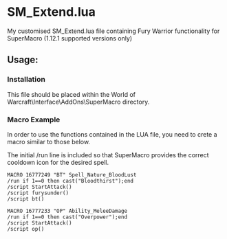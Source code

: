 # SM_Extend.lua
My customised SM_Extend.lua file containing Fury Warrior functionality for SuperMacro (1.12.1 supported versions only)

## Usage:

### Installation
This file should be placed within the World of Warcraft\Interface\AddOns\SuperMacro directory.

### Macro Example
In order to use the functions contained in the LUA file, you need to crete a macro similar to those below.

The initial /run line is included so that SuperMacro provides the correct cooldown icon for the desired spell.

```
MACRO 16777249 "BT" Spell_Nature_BloodLust
/run if 1==0 then cast("Bloodthirst");end
/script StartAttack()
/script furysunder()
/script bt()
```

```
MACRO 16777233 "OP" Ability_MeleeDamage
/run if 1==0 then cast("Overpower");end
/script StartAttack()
/script op()
```
